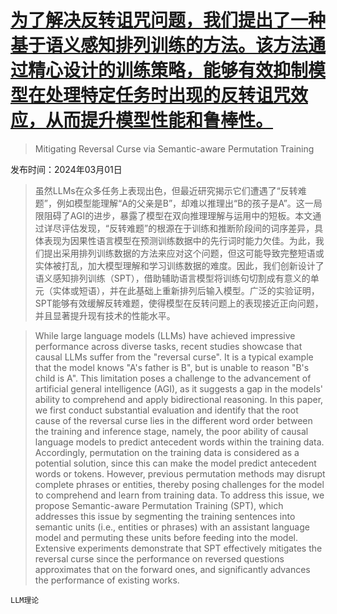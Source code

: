 # [为了解决反转诅咒问题，我们提出了一种基于语义感知排列训练的方法。该方法通过精心设计的训练策略，能够有效抑制模型在处理特定任务时出现的反转诅咒效应，从而提升模型性能和鲁棒性。](https://arxiv.org/abs/2403.00758)

> Mitigating Reversal Curse via Semantic-aware Permutation Training

发布时间：2024年03月01日

> 虽然LLMs在众多任务上表现出色，但最近研究揭示它们遭遇了“反转难题”，例如模型能理解“A的父亲是B”，却难以推理出“B的孩子是A”。这一局限阻碍了AGI的进步，暴露了模型在双向推理理解与运用中的短板。本文通过详尽评估发现，“反转难题”的根源在于训练和推断阶段间的词序差异，具体表现为因果性语言模型在预测训练数据中的先行词时能力欠佳。为此，我们提出采用排列训练数据的方法来应对这个问题，但这可能导致完整短语或实体被打乱，加大模型理解和学习训练数据的难度。因此，我们创新设计了语义感知排列训练（SPT），借助辅助语言模型将训练句切割成有意义的单元（实体或短语），并在此基础上重新排列后输入模型。广泛的实验证明，SPT能够有效缓解反转难题，使得模型在反转问题上的表现接近正向问题，并且显著提升现有技术的性能水平。

> While large language models (LLMs) have achieved impressive performance across diverse tasks, recent studies showcase that causal LLMs suffer from the "reversal curse". It is a typical example that the model knows "A's father is B", but is unable to reason "B's child is A". This limitation poses a challenge to the advancement of artificial general intelligence (AGI), as it suggests a gap in the models' ability to comprehend and apply bidirectional reasoning. In this paper, we first conduct substantial evaluation and identify that the root cause of the reversal curse lies in the different word order between the training and inference stage, namely, the poor ability of causal language models to predict antecedent words within the training data. Accordingly, permutation on the training data is considered as a potential solution, since this can make the model predict antecedent words or tokens. However, previous permutation methods may disrupt complete phrases or entities, thereby posing challenges for the model to comprehend and learn from training data. To address this issue, we propose Semantic-aware Permutation Training (SPT), which addresses this issue by segmenting the training sentences into semantic units (i.e., entities or phrases) with an assistant language model and permuting these units before feeding into the model. Extensive experiments demonstrate that SPT effectively mitigates the reversal curse since the performance on reversed questions approximates that on the forward ones, and significantly advances the performance of existing works.

`LLM理论`